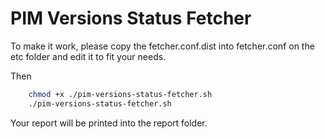 # PIM Versions Status Fetcher

To make it work, please copy the fetcher.conf.dist
into fetcher.conf on the etc folder and edit it to fit your needs.

Then

```bash
    chmod +x ./pim-versions-status-fetcher.sh
    ./pim-versions-status-fetcher.sh
```

Your report will be printed into the report folder.
